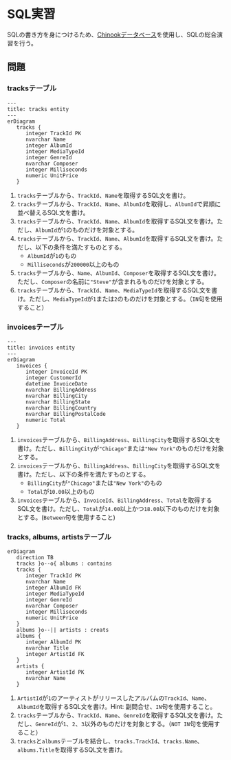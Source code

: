 # SQL実習

SQLの書き方を身につけるため、[Chinookデータベース](chinook.md)を使用し、SQLの総合演習を行う。

## 問題

### tracksテーブル

```{mermaid}
---
title: tracks entity
---
erDiagram 
   tracks {
      integer TrackId PK
      nvarchar Name
      integer AlbumId
      integer MediaTypeId
      integer GenreId
      nvarchar Composer
      integer Milliseconds
      numeric UnitPrice
   }
```

1. `tracks`テーブルから、`TrackId`、`Name`を取得するSQL文を書け。
2. `tracks`テーブルから、`TrackId`、`Name`、`AlbumId`を取得し、`AlbumId`で昇順に並べ替えるSQL文を書け。
3. `tracks`テーブルから、`TrackId`、`Name`、`AlbumId`を取得するSQL文を書け。ただし、`AlbumId`が`1`のものだけを対象とする。
4. `tracks`テーブルから、`TrackId`、`Name`、`AlbumId`を取得するSQL文を書け。ただし、以下の条件を満たすものとする。
   - `AlbumId`が`1`のもの
   - `Milliseconds`が`200000`以上のもの
5. `tracks`テーブルから、`Name`、`AlbumId`、`Composer`を取得するSQL文を書け。ただし、`Composer`の名前に`"Steve"`が含まれるものだけを対象とする。
6. `tracks`テーブルから、`TrackId`、`Name`、`MediaTypeId`を取得するSQL文を書け。ただし、`MediaTypeId`が`1`または`2`のものだけを対象とする。（`IN`句を使用すること）

### invoicesテーブル

```{mermaid}
---
title: invoices entity
---
erDiagram
   invoices {
      integer InvoiceId PK
      integer CustomerId
      datetime InvoiceDate
      nvarchar BillingAddress
      nvarchar BillingCity
      nvarchar BillingState
      nvarchar BillingCountry
      nvarchar BillingPostalCode
      numeric Total
   }
```


1. `invoices`テーブルから、`BillingAddress`、`BillingCity`を取得するSQL文を書け。ただし、`BillingCity`が`"Chicago"`または`"New York"`のものだけを対象とする。
2. `invoices`テーブルから、`BillingAddress`、`BillingCity`を取得するSQL文を書け。ただし、以下の条件を満たすものとする。
   - `BillingCity`が`"Chicago"`または`"New York"`のもの
   - `Total`が`10.00`以上のもの
3. `invoices`テーブルから、`InvoiceId`、`BillingAddress`、`Total`を取得するSQL文を書け。ただし、`Total`が`14.00`以上かつ`18.00`以下のものだけを対象とする。(`Between`句を使用すること)

### tracks, albums, artistsテーブル

```{mermaid}
erDiagram
   direction TB
   tracks }o--o{ albums : contains
   tracks {
      integer TrackId PK
      nvarchar Name
      integer AlbumId FK
      integer MediaTypeId
      integer GenreId
      nvarchar Composer
      integer Milliseconds
      numeric UnitPrice
   }
   albums }o--|| artists : creats
   albums {
      integer AlbumId PK
      nvarchar Title
      integer ArtistId FK
   }
   artists {
      integer ArtistId PK
      nvarchar Name
   }
```

1.  `ArtistId`が`1`のアーティストがリリースしたアルバムの`TrackId`、`Name`、`AlbumId`を取得するSQL文を書け。Hint: 副問合せ、`IN`句を使用すること。
2.  `tracks`テーブルから、`TrackId`、`Name`、`GenreId`を取得するSQL文を書け。ただし、`GenreId`が`1`、`2`、`3`以外のものだけを対象とする。（`NOT IN`句を使用すること）
3.  `tracks`と`albums`テーブルを結合し、`tracks.TrackId`、`tracks.Name`、`albums.Title`を取得するSQL文を書け。